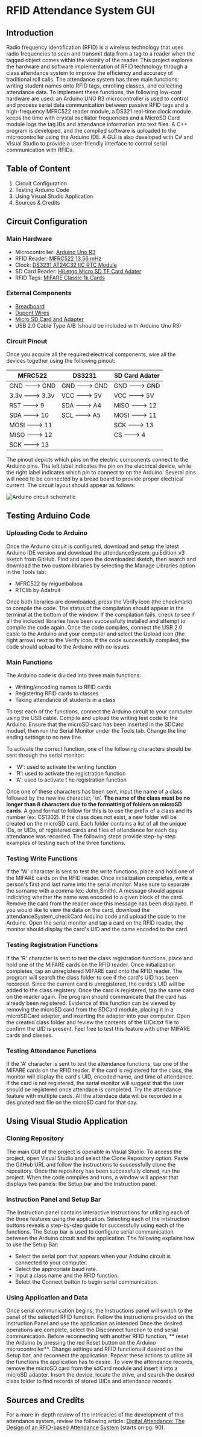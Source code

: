 # RFID Attendance System GUI

## Introduction
Radio frequency identification (RFID) is a wireless technology that uses radio frequencies to scan and transmit data from a tag to a reader when the tagged object comes within the vicinity of the reader. This project explores the hardware and software implementation of RFID technology through a class attendance system to improve the efficiency and accuracy of traditional roll calls. The attendance system has three main functions: writing student names onto RFID tags, enrolling classes, and collecting attendance data. To implement these functions, the following low-cost hardware are used: an Arduino UNO R3 microcontroller is used to control and process serial data communication between passive RFID tags and a high-frequency MFRC522 reader module, a DS321 real-time clock module keeps the time with crystal oscillator frequencies and a MicroSD Card module logs the tag IDs and attendance information into text files. A C++ program is developed, and the compiled software is uploaded to the microcontroller using the Arduino IDE. A GUI is also developed with C# and Visual Studio to provide a user-friendly interface to control serial communication with RFIDs. 

## Table of Content
1. Circuit Configuration
2. Testing Arduino Code
3. Using Visual Studio Application
4. Sources & Credits

## Circuit Configuration
### Main Hardware
* Microcontroller: [Arduino Uno R3](https://store-usa.arduino.cc/products/arduino-uno-rev3?selectedStore=us)
* RFID Reader: [MFRC522 13.56 mHz](https://www.amazon.com/HiLetgo-RFID-Kit-Arduino-Raspberry/dp/B01CSTW0IA/ref=asc_df_B01CSTW0IA/?tag=hyprod-20&linkCode=df0&hvadid=647148730756&hvpos=&hvnetw=g&hvrand=2299663500531607591&hvpone=&hvptwo=&hvqmt=&hvdev=c&hvdvcmdl=&hvlocint=&hvlocphy=9011338&hvtargid=pla-1950968056071&psc=1&mcid=819ac2e9397239b78367e15d0470ee4c)
* Clock: [DS3231 AT24C32 IIC RTC Module](https://www.aliexpress.us/item/2261799820200166.html?src=google&src=google&albch=shopping&acnt=708-803-3821&slnk=&plac=&mtctp=&albbt=Google_7_shopping&albagn=888888&isSmbAutoCall=false&needSmbHouyi=false&albcp=19108228023&albag=&trgt=&crea=en2261799820200166&netw=x&device=c&albpg=&albpd=en2261799820200166&gad_source=1&gclid=Cj0KCQiAoKeuBhCoARIsAB4WxtdrzofVaCXFfQmMjPVoTNQcGn4AYoM1V-A-bqKsD6yy65BhFXuKE4saAj1kEALw_wcB&gclsrc=aw.ds&aff_fcid=2c5a9bb0e15c4953b32941e9b104da2d-1707762094803-09207-UneMJZVf&aff_fsk=UneMJZVf&aff_platform=aaf&sk=UneMJZVf&aff_trace_key=2c5a9bb0e15c4953b32941e9b104da2d-1707762094803-09207-UneMJZVf&terminal_id=b5f3c000951b4f69ae3bca0c1097b246&afSmartRedirect=y&gatewayAdapt=glo2usa) 
* SD Card Reader: [HiLetgo Micro SD TF Card Adater](https://www.amazon.com/HiLetgo-Adater-Interface-Conversion-Arduino/dp/B07BJ2P6X6/ref=asc_df_B07BJ2P6X6/?tag=hyprod-20&linkCode=df0&hvadid=647234334956&hvpos=&hvnetw=g&hvrand=8346166213057054374&hvpone=&hvptwo=&hvqmt=&hvdev=c&hvdvcmdl=&hvlocint=&hvlocphy=9011338&hvtargid=pla-1029287783408&psc=1&mcid=7acea16e6edc307ca62dcdd7a235a416) 
* RFID Tags: [MIFARE Classic 1k Cards](https://www.amazon.com/MIFARE-Classic-13-56MHZ-ISO14443A-Cards%EF%BC%8CPrintable/dp/B0BYMXQ6N6/ref=asc_df_B0BYMXQ6N6/?tag=hyprod-20&linkCode=df0&hvadid=658845669061&hvpos=&hvnetw=g&hvrand=3454618515796438384&hvpone=&hvptwo=&hvqmt=&hvdev=c&hvdvcmdl=&hvlocint=&hvlocphy=9011338&hvtargid=pla-2190838661518&psc=1&mcid=5db62084ed05340b8514e455a2cb33fb)

### External Components
* [Breadboard](https://www.amazon.com/BB400-Solderless-Plug-BreadBoard-tie-points/dp/B0040Z1ERO/ref=asc_df_B0040Z1ERO/?tag=hyprod-20&linkCode=df0&hvadid=241888066999&hvpos=&hvnetw=g&hvrand=11321113631732130181&hvpone=&hvptwo=&hvqmt=&hvdev=c&hvdvcmdl=&hvlocint=&hvlocphy=9011338&hvtargid=pla-638906394402&psc=1&mcid=4e0e4823951f3fb7826a5b4d621b724d&gclid=Cj0KCQiAoKeuBhCoARIsAB4WxtekmzXjbO3Uf9iHF_sJbHP3GQomFNULf6C3eE2ws1iyvJn03j3RcZUaAhx2EALw_wcB)
* [Dupont Wires](https://www.amazon.com/ELOOGAA-Multicolored-Breadboard-Compatible-Projects/dp/B0BGSFGSBJ/ref=asc_df_B0BGSFGSBJ/?tag=hyprod-20&linkCode=df0&hvadid=642064378071&hvpos=&hvnetw=g&hvrand=16008973895026062695&hvpone=&hvptwo=&hvqmt=&hvdev=c&hvdvcmdl=&hvlocint=&hvlocphy=9011338&hvtargid=pla-1952043365195&psc=1&mcid=5779511b629f39fe9b701b6aa015931b)
* [Micro SD Card and Adapter](https://www.amazon.com/SanDisk-Extreme-microSD-UHS-I-Adapter/dp/B07FCMBLV6/ref=asc_df_B07FCMBLV6/?tag=hyprod-20&linkCode=df0&hvadid=309776868400&hvpos=&hvnetw=g&hvrand=7565830546258457434&hvpone=&hvptwo=&hvqmt=&hvdev=c&hvdvcmdl=&hvlocint=&hvlocphy=9011338&hvtargid=pla-523573402313&psc=1&mcid=40272264ed6d35979ab0e3d33075fa62&gclid=Cj0KCQiAoKeuBhCoARIsAB4Wxte-mM4ryvI6kypSvLHujwtgdTsEpYsrYg4kFNQxKMdpS_ASbg--oyQaAiHwEALw_wcB)
* USB 2.0 Cable Type A/B (should be included with Arduino Uno R3)

### Circuit Pinout
Once you acquire all the required electrical components, wire all the devices together using the following pinout: 

| MFRC522 | DS3231 | SD Card Adater |
| --- | --- | --- |
| GND ---> GND | GND ---> GND | GND ---> GND |
| 3.3v ---> 3.3v | VCC ---> 5V | VCC ---> 5V |
| RST ---> 9 | SDA ---> A4 | MISO ---> 12 |
| SDA ---> 10 | SCL ---> A5 | MOSI ---> 11 |
| MOSI ---> 11  | | SCK ---> 13 |
| MISO ---> 12 | | CS ---> 4 |
| SCK ---> 13 |

The pinout depicts which pins on the electric components connect to the Arduino pins. The left label indicates the pin on the electrical device, while the right label indicates which pin to connect to on the Arduino. Several pins will need to be connected by a bread board to provide proper electrical current. The circuit layout should appear as follows:

![Arduino circuit schematic](CircuitSchematic_JPEG2.jpg)

## Testing Arduino Code 

### Uploading Code to Arduino 

Once the Arduino circuit is configured, download and setup the latest Arduino IDE version and download the attendanceSystem_guiEdition_v3 sketch from GitHub. Find and open the downloaded sketch, then search and download the two custom libraries by selecting the Manage Libraries option in the Tools tab: 
* MFRC522 by miguelbalboa
* RTClib by Adafruit

Once both libraries are downloaded, press the Verify icon (the checkmark) to compile the code. The status of the compilation should appear in the terminal at the bottom of the window. If the compilation fails, check to see if all the included libraries have been successfully installed and attempt to compile the code again. Once the code compiles, connect the USB 2.0 cable to the Arduino and your computer and select the Upload icon (the right arrow) next to the Verify icon. If the code successfully compiled, the code should upload to the Arduino with no issues.

### Main Functions

The Arduino code is divided into three main functions: 
* Writing/encoding names to RFID cards
* Registering RFID cards to classes
* Taking attendance of students in a class

To test each of the functions, connect the Arduino circuit to your computer using the USB cable. Compile and upload the writing test code to the Arduino. Ensure that the microSD card has been inserted in the SDCard moduel, then run the Serial Monitor under the Tools tab. Change the line ending settings to no new line. 

To activate the correct function, one of the following characters should be sent through the serial monitor:
* 'W': used to activate the writing function
* 'R': used to activate the registration function
* 'A': used to activate t he registration function

Once one of these characters has been sent, input the name of a class followed by the newline character, '\n'. **The name of the class must be no longer than 8 characters due to the formatting of folders on microSD cards**. A good format to follow for this is to use the prefix of a class and its number (ex: CS1302). If the class does not exist, a new folder will be created on the microSD card. Each folder contains a list of all the unique IDs, or UIDs, of registered cards and files of attendance for each day attendance was recorded. The following steps provide step-by-step examples of testing each of the three functions.

### Testing Write Functions
If the 'W' character is sent to test the write functions, place and hold one of the MIFARE cards on the RFID reader. Once initialization completes, write a person's first and last name into the serial monitor. Make sure to separate the surname with a comma (ex: John,Smith). A message should appear indicating whether the name was encoded to a given block of the card. Remove the card from the reader once this message has been displayed. If you would like to view the data on the card, download the attendanceSystem_checkCard Arduino code and upload the code to the Arduino. Open the serial monitor and tap a card on the RFID reader, the monitor should display the card's UID and the name encoded to the card.

### Testing Registration Functions
If the 'R' character is sent to test the class registration functions, place and hold one of the MIFARE cards on the RFID reader. Once initialization completes, tap an unregistered MIFARE card onto the RFID reader. The program will search the class folder to see if the card's UID has been recorded. Since the current card is unregistered, the cards's UID will be added to the class registery. Once the card is registered, tap the same card on the reader again. The program should communicate that the card has already been registered. Evidence of this function can be viewed by removing the microSD card from the SDCard module, placing it in a microSDCard adapter, and inserting the adapter into your computer. Open the created class folder and review the contents of the UIDs.txt file to confirm the UID is present. Feel free to test this feature with other MIFARE cards and classes. 

### Testing Attendance Functions
If the 'A' character is sent to test the attendance functions, tap one of the MIFARE cards on the RFID reader. If the card is registered for the class, the monitor will display the card's UID, encoded name, and time of attendance. If the card is not registered, the serial monitor will suggest that the user should be registered once attendace is completed. Try the attendance feature with multiple cards. All the attendace data will be recorded in a designated text file on the microSD card for that day. 

## Using Visual Studio Application

### Cloning Repository
The main GUI of the project is operable in Visual Studio. To access the project, open Visual Studio and select the Clone Repository option. Paste the GitHub URL and follow the instructions to successfully clone the repository. Once the repository has been successfully cloned, run the project. When the code compiles and runs, a window will appear that displays two panels: the Setup bar and the Instruction panel. 

### Instruction Panel and Setup Bar
The Instruction panel contains interactive instructions for utilizing each of the three features using the application. Selecting each of the intstruction buttons reveals a step-by-step guide for successfully using each of the functions. The Setup bar is used to configure serial communication between the Arduino circuit and the application. The following explains how to use the Setup Bar:

* Select the serial port that appears when your Arduino circuit is connected to your computer.
* Select the appropriate baud rate.
* Input a class name and the RFID function.
* Select the Connect button to begin serial communication.

### Using Application and Data
Once serial communication begins, the Instructions panel will switch to the panel of the selected RFID function. Follow the instructions provided on the Instruction Panel and use the application as intended Once the desired operations are complete, select the Disconnect function to end serial communication. Before reconnecting with another RFID function, ** reset the Arduino by pressing the red Reset button on the Arduino microcontroller**. Change settings and RFID functions if desired on the Setup bar, and reconnect the application. Repeat these actions to utilize all the functions the application has to desire. To view the attendance records, remove the microSD card from the sdCard module and insert it into a microSD adapter. Insert the device, locate the drive, and search the desired class folder to find records of stored UIDs and attendance records.

## Sources and Credits
For a more in-depth review of the intricacies of the development of this attendance system, review the following article: [Digital Attendance: The Design of an RFID-based Attendance System](https://issuu.com/vsuenglish/docs/volume_13?fr=xKAE9_zU1NQ) (starts on pg. 90).
